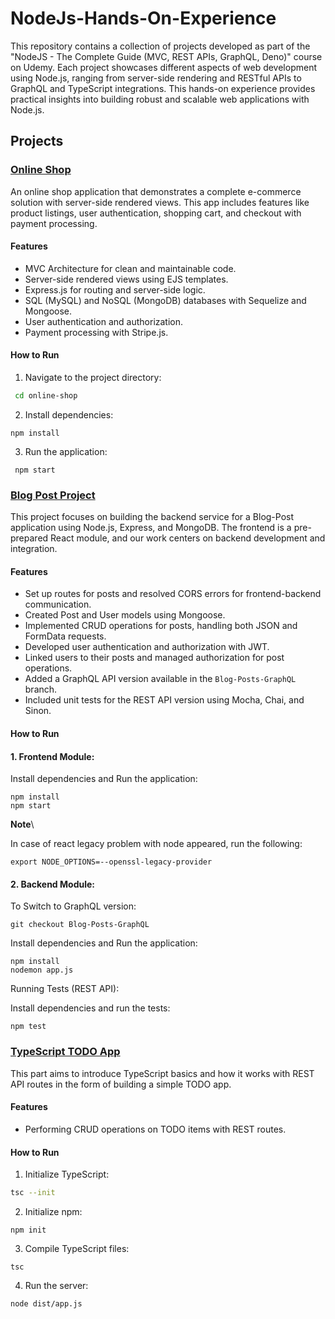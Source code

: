 # NodeJs-Hands-On-Experience

This repository contains a collection of projects developed as part of the "NodeJS - The Complete Guide (MVC, REST APIs, GraphQL, Deno)" course on Udemy. Each project showcases different aspects of web development using Node.js, ranging from server-side rendering and RESTful APIs to GraphQL and TypeScript integrations. This hands-on experience provides practical insights into building robust and scalable web applications with Node.js.

## Projects

### [Online Shop](https://github.com/AYA-NASH/NodeJs-Hands-On-Experience/tree/main/Online-Shop)
An online shop application that demonstrates a complete e-commerce solution with server-side rendered views. This app includes features like product listings, user authentication, shopping cart, and checkout with payment processing.


#### Features
- MVC Architecture for clean and maintainable code.
- Server-side rendered views using EJS templates.
- Express.js for routing and server-side logic.
- SQL (MySQL) and NoSQL (MongoDB) databases with Sequelize and Mongoose.
- User authentication and authorization.
- Payment processing with Stripe.js.

#### How to Run
1. Navigate to the project directory:
 ```sh
  cd online-shop
```
2. Install dependencies:
  ```
  npm install
  ```
3. Run the application:
 ```
  npm start
  ```

### [Blog Post Project](https://github.com/AYA-NASH/NodeJs-Hands-On-Experience/tree/main/Blog-Project)
This project focuses on building the backend service for a Blog-Post application using Node.js, Express, and MongoDB. The frontend is a pre-prepared React module, and our work centers on backend development and integration.

#### Features
- Set up routes for posts and resolved CORS errors for frontend-backend communication.
- Created Post and User models using Mongoose.
- Implemented CRUD operations for posts, handling both JSON and FormData requests.
- Developed user authentication and authorization with JWT.
- Linked users to their posts and managed authorization for post operations.
- Added a GraphQL API version available in the `Blog-Posts-GraphQL` branch.
- Included unit tests for the REST API version using Mocha, Chai, and Sinon.

#### How to Run

#### 1. Frontend Module:
Install dependencies and Run the application:
```
npm install
npm start
```
**Note**\

In case of react legacy problem with node appeared, run the following:

```
export NODE_OPTIONS=--openssl-legacy-provider
```
#### 2. Backend Module:

To Switch to GraphQL version:
```
git checkout Blog-Posts-GraphQL
```

Install dependencies and Run the application:

```
npm install
nodemon app.js
```

Running Tests (REST API):

Install dependencies and run the tests:

```
npm test
```

### [TypeScript TODO App](https://github.com/AYA-NASH/NodeJs-Hands-On-Experience/tree/main/TypeScript-TODO)
This part aims to introduce TypeScript basics and how it works with REST API routes in the form of building a simple TODO app.

#### Features
- Performing CRUD operations on TODO items with REST routes.

#### How to Run
1. Initialize TypeScript:
```sh
tsc --init
```
2. Initialize npm:
```
npm init
```
3. Compile TypeScript files:
```
tsc
```
4. Run the server:
```
node dist/app.js
```
